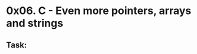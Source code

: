 # 0x06. C - Even more pointers, arrays and strings

<place holder>

## Task:

### []()

<place holder>
